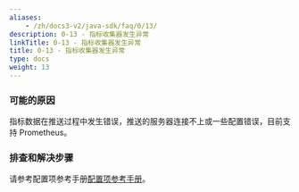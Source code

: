 ```yaml
---
aliases:
    - /zh/docs3-v2/java-sdk/faq/0/13/
description: 0-13 - 指标收集器发生异常
linkTitle: 0-13 - 指标收集器发生异常
title: 0-13 - 指标收集器发生异常
type: docs
weight: 13
---
```




### 可能的原因

指标数据在推送过程中发生错误，推送的服务器连接不上或一些配置错误，目前支持 Prometheus。

### 排查和解决步骤

请参考配置项参考手册[配置项参考手册](/zh-cn/docs3-v2/java-sdk/reference-manual/config/properties/#metrics)。